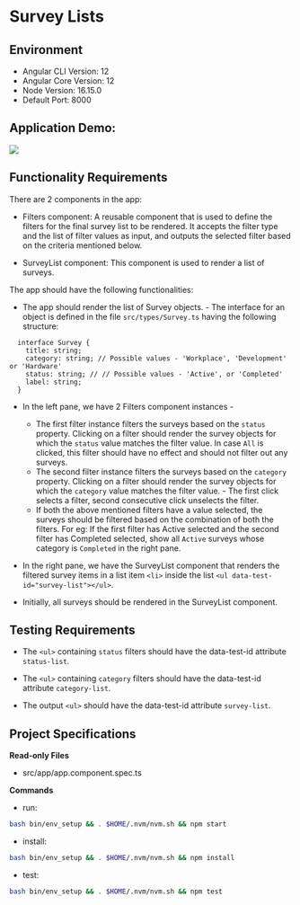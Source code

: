 # Survey Lists

## Environment 

- Angular CLI Version: 12
- Angular Core Version: 12
- Node Version: 16.15.0
- Default Port: 8000

## Application Demo:

![](https://hrcdn.net/s3_pub/istreet-assets/mCXTOy7HP5xco-3X1m5UFA/survey-list.gif)

## Functionality Requirements

There are 2 components in the app:

- Filters component: A reusable component that is used to define the filters for the final survey list to be rendered. It accepts the filter type and the list of filter values as input, and outputs the selected filter based on the criteria mentioned below.

- SurveyList component: This component is used to render a list of surveys. 

The app should have the following functionalities:

- The app should render the list of Survey objects. - The interface for an object is defined in the file `src/types/Survey.ts` having the following structure:

```
  interface Survey {
    title: string;
    category: string; // Possible values - 'Workplace', 'Development' or 'Hardware'
    status: string; // // Possible values - 'Active', or 'Completed'
    label: string;
  }
```

- In the left pane, we have 2 Filters component instances -
  - The first filter instance filters the surveys based on the `status` property. Clicking on a filter should render the survey objects for which the `status` value matches the filter value. In case `All` is clicked, this filter should have no effect and should not filter out any surveys.
  - The second filter instance filters the surveys based on the `category` property. Clicking on a filter should render the survey objects for which the `category` value matches the filter value. - The first click selects a filter, second consecutive click unselects the filter.
  - If both the above mentioned filters have a value selected, the surveys should be filtered based on the combination of both the filters. For eg: If the first filter has Active selected and the second filter has Completed selected, show all `Active` surveys whose category is `Completed` in the right pane.

- In the right pane, we have the SurveyList component that renders the filtered survey items in a list item `<li>` inside the list `<ul data-test-id="survey-list"></ul>`.

- Initially, all surveys should be rendered in the SurveyList component.

## Testing Requirements

- The `<ul>` containing `status` filters should have the data-test-id attribute `status-list`.

- The `<ul>` containing `category` filters should have the data-test-id attribute `category-list`.

- The output `<ul>` should have the data-test-id attribute `survey-list`.

## Project Specifications

**Read-only Files**
- src/app/app.component.spec.ts

**Commands**
- run: 
```bash
bash bin/env_setup && . $HOME/.nvm/nvm.sh && npm start
```
- install: 
```bash
bash bin/env_setup && . $HOME/.nvm/nvm.sh && npm install
```
- test: 
```bash
bash bin/env_setup && . $HOME/.nvm/nvm.sh && npm test
```
